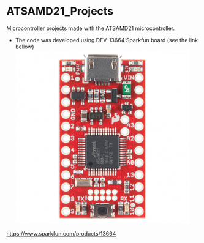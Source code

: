 # ATSAMD21_Projects
Microcontroller projects made with the ATSAMD21 microcontroller.
- The code was developed using DEV-13664 Sparkfun board (see the link bellow)
![alt text](https://github.com/ZsoleB/Embedded_Projects/blob/master/pics/13664-02.jpg)

https://www.sparkfun.com/products/13664